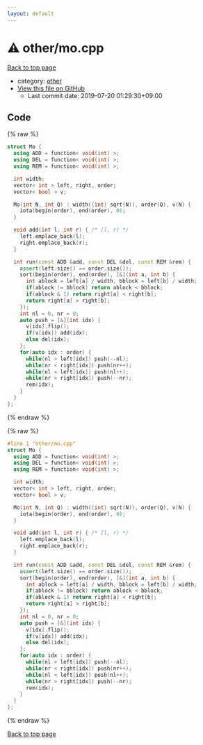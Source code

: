 ```yaml
---
layout: default
---
```


<!-- mathjax config similar to math.stackexchange -->
<script type="text/javascript" async
  src="https://cdnjs.cloudflare.com/ajax/libs/mathjax/2.7.5/MathJax.js?config=TeX-MML-AM_CHTML">
</script>
<script type="text/x-mathjax-config">
  MathJax.Hub.Config({
    TeX: { equationNumbers: { autoNumber: "AMS" }},
    tex2jax: {
      inlineMath: [ ['$','$'] ],
      processEscapes: true
    },
    "HTML-CSS": { matchFontHeight: false },
    displayAlign: "left",
    displayIndent: "2em"
  });
</script>

<script type="text/javascript" src="https://cdnjs.cloudflare.com/ajax/libs/jquery/3.4.1/jquery.min.js"></script>
<script src="https://cdn.jsdelivr.net/npm/jquery-balloon-js@1.1.2/jquery.balloon.min.js" integrity="sha256-ZEYs9VrgAeNuPvs15E39OsyOJaIkXEEt10fzxJ20+2I=" crossorigin="anonymous"></script>
<script type="text/javascript" src="../../assets/js/copy-button.js"></script>
<link rel="stylesheet" href="../../assets/css/copy-button.css" />


# :warning: other/mo.cpp

<a href="../../index.html">Back to top page</a>

* category: <a href="../../index.html#795f3202b17cb6bc3d4b771d8c6c9eaf">other</a>
* <a href="{{ site.github.repository_url }}/blob/master/other/mo.cpp">View this file on GitHub</a>
    - Last commit date: 2019-07-20 01:29:30+09:00




## Code

<a id="unbundled"></a>
{% raw %}
```cpp
struct Mo {
  using ADD = function< void(int) >;
  using DEL = function< void(int) >;
  using REM = function< void(int) >;

  int width;
  vector< int > left, right, order;
  vector< bool > v;

  Mo(int N, int Q) : width((int) sqrt(N)), order(Q), v(N) {
    iota(begin(order), end(order), 0);
  }

  void add(int l, int r) { /* [l, r) */
    left.emplace_back(l);
    right.emplace_back(r);
  }

  int run(const ADD &add, const DEL &del, const REM &rem) {
    assert(left.size() == order.size());
    sort(begin(order), end(order), [&](int a, int b) {
      int ablock = left[a] / width, bblock = left[b] / width;
      if(ablock != bblock) return ablock < bblock;
      if(ablock & 1) return right[a] < right[b];
      return right[a] > right[b];
    });
    int nl = 0, nr = 0;
    auto push = [&](int idx) {
      v[idx].flip();
      if(v[idx]) add(idx);
      else del(idx);
    };
    for(auto idx : order) {
      while(nl > left[idx]) push(--nl);
      while(nr < right[idx]) push(nr++);
      while(nl < left[idx]) push(nl++);
      while(nr > right[idx]) push(--nr);
      rem(idx);
    }
  }
};

```
{% endraw %}

<a id="bundled"></a>
{% raw %}
```cpp
#line 1 "other/mo.cpp"
struct Mo {
  using ADD = function< void(int) >;
  using DEL = function< void(int) >;
  using REM = function< void(int) >;

  int width;
  vector< int > left, right, order;
  vector< bool > v;

  Mo(int N, int Q) : width((int) sqrt(N)), order(Q), v(N) {
    iota(begin(order), end(order), 0);
  }

  void add(int l, int r) { /* [l, r) */
    left.emplace_back(l);
    right.emplace_back(r);
  }

  int run(const ADD &add, const DEL &del, const REM &rem) {
    assert(left.size() == order.size());
    sort(begin(order), end(order), [&](int a, int b) {
      int ablock = left[a] / width, bblock = left[b] / width;
      if(ablock != bblock) return ablock < bblock;
      if(ablock & 1) return right[a] < right[b];
      return right[a] > right[b];
    });
    int nl = 0, nr = 0;
    auto push = [&](int idx) {
      v[idx].flip();
      if(v[idx]) add(idx);
      else del(idx);
    };
    for(auto idx : order) {
      while(nl > left[idx]) push(--nl);
      while(nr < right[idx]) push(nr++);
      while(nl < left[idx]) push(nl++);
      while(nr > right[idx]) push(--nr);
      rem(idx);
    }
  }
};

```
{% endraw %}

<a href="../../index.html">Back to top page</a>

